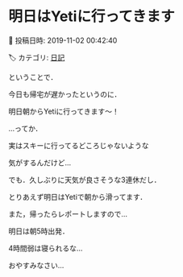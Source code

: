 # 明日はYetiに行ってきます

📅 投稿日時: 2019-11-02 00:42:40

🏷️ カテゴリ: [日記](cc4b5682fb7b8b144980957a978653fb0.md)

ということで．


今日も帰宅が遅かったというのに．


明日朝からYetiに行ってきます～！





…ってか．


実はスキーに行ってるどころじゃないような


気がするんだけど…


でも．久しぶりに天気が良さそうな3連休だし．


とりあえず明日はYetiで朝から滑ってます．





また，帰ったらレポートしますので…





明日は朝5時出発．


4時間弱は寝られるな…


おやすみなさい…

